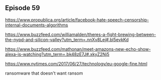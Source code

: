 ## Episode 59

https://www.propublica.org/article/facebook-hate-speech-censorship-internal-documents-algorithms

https://www.buzzfeed.com/williamalden/theres-a-fight-brewing-between-the-nypd-and-silicon-valley?utm_term=.nnXv8Lej#.bl5evkKd

https://www.buzzfeed.com/mathonan/meet-amazons-new-echo-show-alexa-is-watching?utm_term=.bk48zE7J#.xkyZ2Nj5

https://www.nytimes.com/2017/06/27/technology/eu-google-fine.html

ransomware that doesn't want ransom

